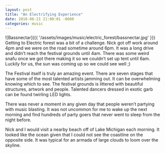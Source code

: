 ```yaml
---
layout: post
title: "An Electrifying Experience"
date: 2018-06-21 21:00:01 -0600
categories: music
---
```


![Bassnectar]({{ '/assets/images/music/electric_forest/bassnectar.jpg' }})
Getting to Electric forest was a bit of a challenge. Nick got off work around 4pm and we were on the road sometime around 6pm. It was a long drive and didn’t reach the festival grounds until 4am. There was some weird snafu once we got there making it so we couldn’t set up tent until 6am. Luckily for us, the sun was coming up so we could see well ;)

The Festival itself is truly an amazing event. There are seven stages that have some of the most talented artists jamming out. It can be overwhelming knowing which to see. The festival grounds is littered with beautiful structures, artwork and people. Talented dancers dressed in exotic garb can be found twirling LED lights. 

There was never a moment in any given day that people weren’t partying with music blasting. It was not uncommon for me to wake up the next morning and find hundreds of party goers that never went to sleep from the night before. 

Nick and I would visit a nearby beach off of Lake Michigan each morning. It looked like the ocean given that I could not see the coastline on the opposite side. It was typical for an armada of large clouds to loom over the skyline. 




